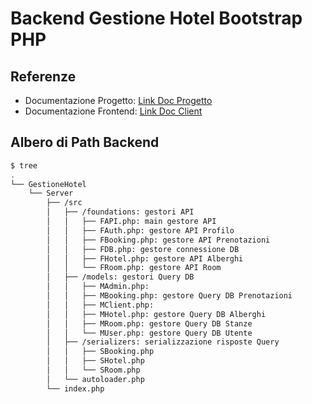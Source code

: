 # Backend Gestione Hotel Bootstrap PHP


## Referenze 

- Documentazione Progetto: [Link Doc Progetto](https://github.com/vittorioPiotti/GestioneHotel-Bootstrap-PHP/tree/main/project)
- Documentazione Frontend: [Link Doc Client](https://github.com/vittorioPiotti/GestioneHotel-Bootstrap-PHP/tree/main/project/Client)


## Albero di Path Backend

```bash
$ tree
.
└── GestioneHotel
    └── Server
    	├── /src
    	│   ├── /foundations: gestori API
    	│   │   ├── FAPI.php: main gestore API
    	│   │   ├── FAuth.php: gestore API Profilo
    	│   │   ├── FBooking.php: gestore API Prenotazioni
    	│   │   ├── FDB.php: gestore connessione DB
    	│   │   ├── FHotel.php: gestore API Alberghi
    	│   │   └── FRoom.php: gestore API Room
    	│   ├── /models: gestori Query DB
    	│   │   ├── MAdmin.php: 
    	│   │   ├── MBooking.php: gestore Query DB Prenotazioni
    	│   │   ├── MClient.php: 
    	│   │   ├── MHotel.php: gestore Query DB Alberghi
    	│   │   ├── MRoom.php: gestore Query DB Stanze
    	│   │   └── MUser.php: gestore Query DB Utente
    	│   ├── /serializers: serializzazione risposte Query
    	│   │   ├── SBooking.php
    	│   │   ├── SHotel.php
    	│   │   └── SRoom.php
    	│   └── autoloader.php
    	└── index.php

```




